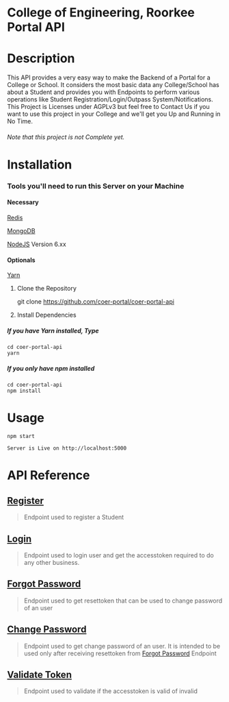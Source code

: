 # College of Engineering, Roorkee Portal API

# Description

This API provides a very easy way to make the Backend of a Portal for a College or School. It considers the most basic data any
College/School has about a Student and provides you with Endpoints to perform various operations like Student Registration/Login/Outpass System/Notifications.
This Project is Licenses under AGPLv3 but feel free to Contact Us if you want to use this project in your College and we'll get you Up and Running in No Time.

###### Note that this project is not Complete yet.


# Installation

### Tools you'll need to run this Server on your Machine

#### Necessary

   [Redis](http://redis.io)
   
   [MongoDB](http://mongodb.org)
   
   [NodeJS](http://nodejs.org) Version 6.xx

#### Optionals

   [Yarn](https://yarnpkg.com)

1. Clone the Repository

    git clone https://github.com/coer-portal/coer-portal-api

2. Install Dependencies

##### If you have Yarn installed, Type

    cd coer-portal-api
    yarn

##### If you only have npm installed

    cd coer-portal-api
    npm install

# Usage

```
npm start

Server is Live on http://localhost:5000
```


# API Reference

## [Register](https://coer-portal.github.io/coer-portal-api/register)
> Endpoint used to register a Student

## [Login](https://coer-portal.github.io/coer-portal-api/login)
> Endpoint used to login user and get the accesstoken required to do any other business. 

## [Forgot Password](https://coer-portal.github.io/coer-portal-api/forgot-password)
> Endpoint used to get resettoken that can be used to change password of an user

## [Change Password](https://coer-portal.github.io/coer-portal-api/change-password)
> Endpoint used to get change password of an user. It is intended to be used only after receiving resettoken from [Forgot Password](https://coer-portal.github.io/coer-portal-api/forgot-password) Endpoint  

## [Validate Token](https://coer-portal.github.io/coer-portal-api/coer-portal/validate-token)
> Endpoint used to validate if the accesstoken is valid of invalid